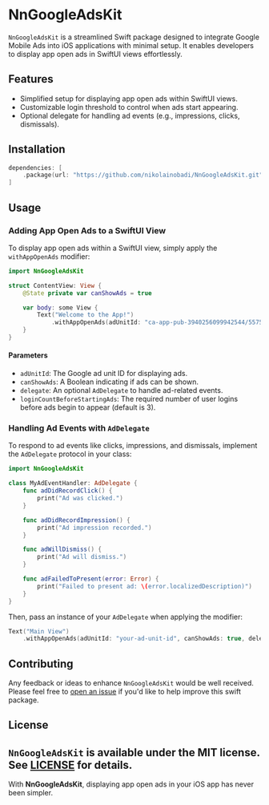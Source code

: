 
# NnGoogleAdsKit

`NnGoogleAdsKit` is a streamlined Swift package designed to integrate Google Mobile Ads into iOS applications with minimal setup. It enables developers to display app open ads in SwiftUI views effortlessly.

## Features

- Simplified setup for displaying app open ads within SwiftUI views.
- Customizable login threshold to control when ads start appearing.
- Optional delegate for handling ad events (e.g., impressions, clicks, dismissals).

## Installation
```swift
dependencies: [
    .package(url: "https://github.com/nikolainobadi/NnGoogleAdsKit.git", from: "0.5.0")
]
```

## Usage

### Adding App Open Ads to a SwiftUI View
To display app open ads within a SwiftUI view, simply apply the `withAppOpenAds` modifier:

```swift
import NnGoogleAdsKit

struct ContentView: View {
    @State private var canShowAds = true

    var body: some View {
        Text("Welcome to the App!")
            .withAppOpenAds(adUnitId: "ca-app-pub-3940256099942544/5575463023", canShowAds: canShowAds)
    }
}
```

#### Parameters
- `adUnitId`: The Google ad unit ID for displaying ads.
- `canShowAds`: A Boolean indicating if ads can be shown.
- `delegate`: An optional `AdDelegate` to handle ad-related events.
- `loginCountBeforeStartingAds`: The required number of user logins before ads begin to appear (default is 3).

### Handling Ad Events with `AdDelegate`
To respond to ad events like clicks, impressions, and dismissals, implement the `AdDelegate` protocol in your class:

```swift
import NnGoogleAdsKit

class MyAdEventHandler: AdDelegate {
    func adDidRecordClick() {
        print("Ad was clicked.")
    }

    func adDidRecordImpression() {
        print("Ad impression recorded.")
    }

    func adWillDismiss() {
        print("Ad will dismiss.")
    }

    func adFailedToPresent(error: Error) {
        print("Failed to present ad: \(error.localizedDescription)")
    }
}
```

Then, pass an instance of your `AdDelegate` when applying the modifier:

```swift
Text("Main View")
    .withAppOpenAds(adUnitId: "your-ad-unit-id", canShowAds: true, delegate: MyAdEventHandler())
```

## Contributing
Any feedback or ideas to enhance `NnGoogleAdsKit` would be well received. Please feel free to [open an issue](https://github.com/nikolainobadi/NnGoogleAdsKit/issues/new) if you'd like to help improve this swift package.

## License
`NnGoogleAdsKit` is available under the MIT license. See [LICENSE](LICENSE) for details.
---

With **NnGoogleAdsKit**, displaying app open ads in your iOS app has never been simpler.
